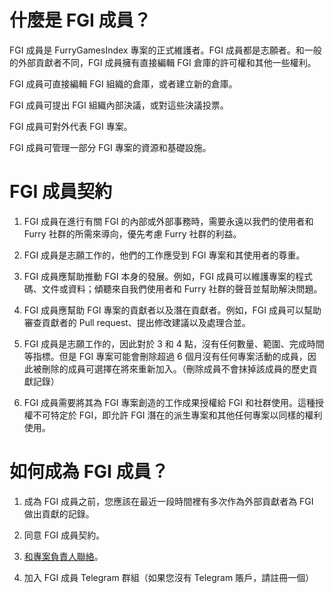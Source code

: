 # 什麼是 FGI 成員？

FGI 成員是 FurryGamesIndex 專案的正式維護者。FGI 成員都是志願者。和一般的外部貢獻者不同，FGI 成員擁有直接編輯 FGI 倉庫的許可權和其他一些權利。

FGI 成員可直接編輯 FGI 組織的倉庫，或者建立新的倉庫。

FGI 成員可提出 FGI 組織內部決議，或對這些決議投票。

FGI 成員可對外代表 FGI 專案。

FGI 成員可管理一部分 FGI 專案的資源和基礎設施。

# FGI 成員契約

1. FGI 成員在進行有關 FGI 的內部或外部事務時，需要永遠以我們的使用者和 Furry 社群的所需來導向，優先考慮 Furry 社群的利益。

2. FGI 成員是志願工作的，他們的工作應受到 FGI 專案和其使用者的尊重。

3. FGI 成員應幫助推動 FGI 本身的發展。例如，FGI 成員可以維護專案的程式碼、文件或資料；傾聽來自我們使用者和 Furry 社群的聲音並幫助解決問題。

4. FGI 成員應幫助 FGI 專案的貢獻者以及潛在貢獻者。例如，FGI 成員可以幫助審查貢獻者的 Pull request、提出修改建議以及處理合並。

5. FGI 成員是志願工作的，因此對於 3 和 4 點，沒有任何數量、範圍、完成時間等指標。但是 FGI 專案可能會刪除超過 6 個月沒有任何專案活動的成員，因此被刪除的成員可選擇在將來重新加入。（刪除成員不會抹掉該成員的歷史貢獻記錄）

6. FGI 成員需要將其為 FGI 專案創造的工作成果授權給 FGI 和社群使用。這種授權不可特定於 FGI，即允許 FGI 潛在的派生專案和其他任何專案以同樣的權利使用。

# 如何成為 FGI 成員？

1. 成為 FGI 成員之前，您應該在最近一段時間裡有多次作為外部貢獻者為 FGI 做出貢獻的記錄。
	
2. 同意 FGI 成員契約。
	
3. [和專案負責人聯絡](Get-Involved.zh-tw.md#anchor_contact)。
	
4. 加入 FGI 成員 Telegram 群組（如果您沒有 Telegram 賬戶，請註冊一個）
